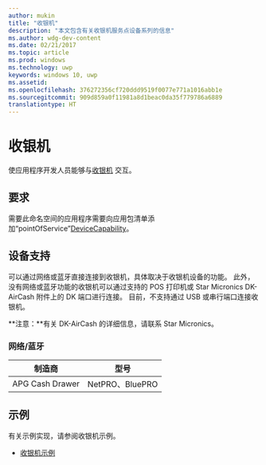 ```yaml
---
author: mukin
title: "收银机"
description: "本文包含有关收银机服务点设备系列的信息"
ms.author: wdg-dev-content
ms.date: 02/21/2017
ms.topic: article
ms.prod: windows
ms.technology: uwp
keywords: windows 10, uwp
ms.assetid: 
ms.openlocfilehash: 376272356cf720ddd9519f0077e771a1016abb1e
ms.sourcegitcommit: 909d859a0f11981a8d1beac0da35f779786a6889
translationtype: HT
---
```

# <a name="cash-drawer"></a>收银机

使应用程序开发人员能够与[收银机](https://docs.microsoft.com/en-us/uwp/api/windows.devices.pointofservice.cashdrawer) 交互。

## <a name="requirements"></a>要求
需要此命名空间的应用程序需要向应用包清单添加“pointOfService”[DeviceCapability](https://msdn.microsoft.com/library/4353c4fd-f038-4986-81ed-d2ec0c6235ef)。

## <a name="device-support"></a>设备支持
可以通过网络或蓝牙直接连接到收银机，具体取决于收银机设备的功能。 此外，没有网络或蓝牙功能的收银机可以通过支持的 POS 打印机或 Star Micronics DK-AirCash 附件上的 DK 端口进行连接。 目前，不支持通过 USB 或串行端口连接收银机。

**注意：**有关 DK-AirCash 的详细信息，请联系 Star Micronics。

### <a name="networkbluetooth"></a>网络/蓝牙
| 制造商 |    型号 |
|--------------|-----------|
| APG Cash Drawer |    NetPRO、BluePRO |

## <a name="examples"></a>示例
有关示例实现，请参阅收银机示例。
+    [收银机示例](https://github.com/Microsoft/Windows-universal-samples/tree/master/Samples/CashDrawer)
